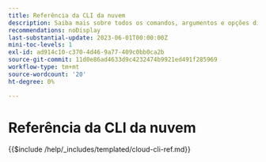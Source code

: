```yaml
---
title: Referência da CLI da nuvem
description: Saiba mais sobre todos os comandos, argumentos e opções disponíveis para a ferramenta de linha de comando do Adobe Commerce Magento Cloud.
recommendations: noDisplay
last-substantial-update: 2023-06-01T00:00:00Z
mini-toc-levels: 1
exl-id: ad914c10-c370-4d46-9a77-409c0bb0ca2b
source-git-commit: 11d0e86ad4633d9c4232474b9921ed491f285969
workflow-type: tm+mt
source-wordcount: '20'
ht-degree: 0%

---
```


# Referência da CLI da nuvem

{{$include /help/_includes/templated/cloud-cli-ref.md}}

<!-- Last updated from includes: 2025-10-08 16:18:12 -->

